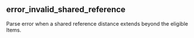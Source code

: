 ## error_invalid_shared_reference

Parse error when a shared reference distance extends beyond the eligible Items.